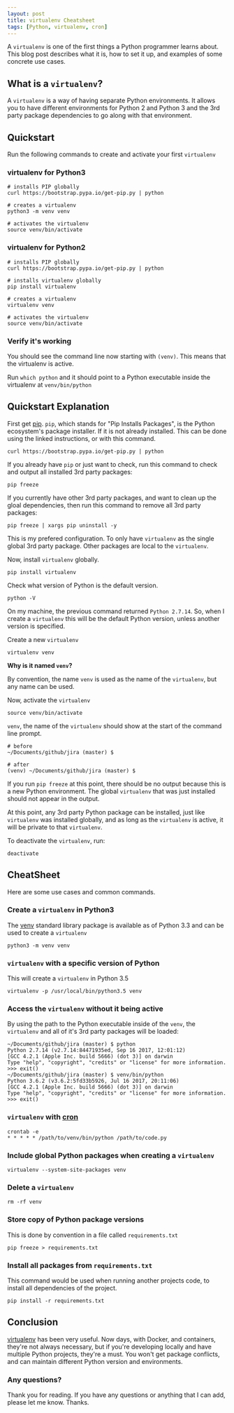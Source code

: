 ```yaml
---
layout: post
title: virtualenv Cheatsheet
tags: [Python, virtualenv, cron]
---
```


A `virtualenv` is one of the first things a Python programmer learns about. This blog post describes what it is, how to set it up, and examples of some concrete use cases.

## What is a `virtualenv`?

A `virtualenv` is a way of having separate Python environments. It allows you to have different environments for Python 2 and Python 3 and the 3rd party package dependencies to go along with that environment.

## Quickstart

Run the following commands to create and activate your first `virtualenv`

### virtualenv for Python3

```
# installs PIP globally
curl https://bootstrap.pypa.io/get-pip.py | python

# creates a virtualenv
python3 -m venv venv

# activates the virtualenv
source venv/bin/activate
```

### virtualenv for Python2

```
# installs PIP globally
curl https://bootstrap.pypa.io/get-pip.py | python

# installs virtualenv globally
pip install virtualenv

# creates a virtualenv
virtualenv venv

# activates the virtualenv
source venv/bin/activate
```

### Verify it's working

You should see the command line now starting with `(venv)`. This means that the virtualenv is active. 

Run `which python` and it should point to a Python executable inside the virtualenv at `venv/bin/python`

## Quickstart Explanation

First get [pip](https://pypi.org/project/pip/). `pip`, which stands for "Pip Installs Packages", is the Python ecosystem's package installer. If it is not already installed. This can be done using the linked instructions, or with this command.

```
curl https://bootstrap.pypa.io/get-pip.py | python
```

If you already have `pip` or just want to check, run this command to check and output all installed 3rd party packages:

```
pip freeze
```

If you currently have other 3rd party packages, and want to clean up the gloal dependencies, then run this command to remove all 3rd party packages:

```
pip freeze | xargs pip uninstall -y
```

This is my prefered configuration. To only have `virtualenv` as the single global 3rd party package. Other packages are local to the `virtualenv`.

Now, install `virtualenv` globally.

```
pip install virtualenv
```

Check what version of Python is the default version.

```
python -V
```

On my machine, the previous command returned `Python 2.7.14`. So, when I create a `virtualenv` this will be the default Python version, unless another version is specified.

Create a new `virtualenv`

```
virtualenv venv
```

**Why is it named `venv`?**

By convention, the name `venv` is used as the name of the `virtualenv`, but any name can be used.

Now, activate the `virtualenv`

```
source venv/bin/activate
```

`venv`, the name of the `virtualenv` should show at the start of the command line prompt.

```
# before
~/Documents/github/jira (master) $

# after
(venv) ~/Documents/github/jira (master) $
```

If you run `pip freeze` at this point, there should be no output because this is a new Python environment. The global `virtualenv` that was just installed should not appear in the output.

At this point, any 3rd party Python package can be installed, just like `virtualenv` was installed globally, and as long as the `virtualenv` is active, it will be private to that `virtualenv`.

To deactivate the `virtualenv`, run:

```
deactivate
```

## CheatSheet

Here are some use cases and common commands.

### Create a `virtualenv` in Python3

The [venv](https://docs.python.org/3/library/venv.html) standard library package is available as of Python 3.3 and can be used to create a `virtualenv`

```
python3 -m venv venv
```

### `virtualenv` with a specific version of Python

This will create a `virtualenv` in Python 3.5

```
virtualenv -p /usr/local/bin/python3.5 venv
```

### Access the `virtualenv` without it being active

By using the path to the Python executable inside of the `venv`, the `virtualenv` and all of it's 3rd party packages will be loaded:

```
~/Documents/github/jira (master) $ python
Python 2.7.14 (v2.7.14:84471935ed, Sep 16 2017, 12:01:12) 
[GCC 4.2.1 (Apple Inc. build 5666) (dot 3)] on darwin
Type "help", "copyright", "credits" or "license" for more information.
>>> exit()
~/Documents/github/jira (master) $ venv/bin/python
Python 3.6.2 (v3.6.2:5fd33b5926, Jul 16 2017, 20:11:06) 
[GCC 4.2.1 (Apple Inc. build 5666) (dot 3)] on darwin
Type "help", "copyright", "credits" or "license" for more information.
>>> exit()
```

### `virtualenv` with [cron](https://en.wikipedia.org/wiki/Cron)

```
crontab -e
* * * * * /path/to/venv/bin/python /path/to/code.py
```

### Include global Python packages when creating a `virtualenv`

```
virtualenv --system-site-packages venv
```

### Delete a `virtualenv`

```
rm -rf venv
```

### Store copy of Python package versions

This is done by convention in a file called `requirements.txt`

```
pip freeze > requirements.txt
```

### Install all packages from `requirements.txt`

This command would be used when running another projects code, to install all dependencies of the project.

```
pip install -r requirements.txt
```

## Conclusion

[virtualenv](https://virtualenv.pypa.io/en/stable/) has been very useful. Now days, with Docker, and containers, they're not always necessary, but if you're developing locally and have multiple Python projects, they're a must. You won't get package conflicts, and can maintain different Python version and environments.

### Any questions?

Thank you for reading. If you have any questions or anything that I can add, please let me know. Thanks.
